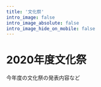 ```yaml
---
title: '文化祭'
intro_image: false
intro_image_absolute: false
intro_image_hide_on_mobile: false
---
```


# 2020年度文化祭

今年度の文化祭の発表内容など
